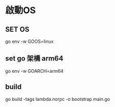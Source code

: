 # 啟動OS 

## SET OS 
go env -w GOOS=linux

## set go 架構 arm64
go env -w GOARCH=arm64 


## build

go build -tags lambda.norpc -o bootstrap main.go

